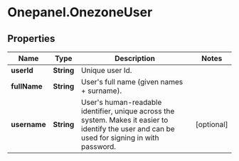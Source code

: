 # Onepanel.OnezoneUser

## Properties
Name | Type | Description | Notes
------------ | ------------- | ------------- | -------------
**userId** | **String** | Unique user Id. | 
**fullName** | **String** | User&#39;s full name (given names + surname). | 
**username** | **String** | User&#39;s human-readable identifier, unique across the system. Makes it easier to identify the user and can be used for signing in with password.  | [optional] 


